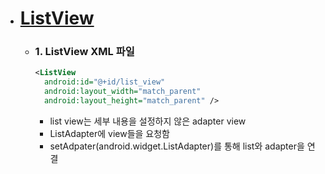 - # [ListView](https://developer.android.com/reference/android/widget/ListView)

  - ### 1. ListView XML 파일
    
    ```xml
    <ListView
      android:id="@+id/list_view"
      android:layout_width="match_parent"
      android:layout_height="match_parent" />
    ```
    - list view는 세부 내용을 설정하지 않은 adapter view
    - ListAdapter에 view들을 요청함
    - setAdpater(android.widget.ListAdapter)를 통해 list와 adapter을 연결
